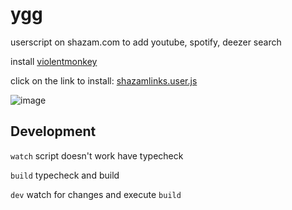 # ygg

userscript on shazam.com to add youtube, spotify, deezer search

install [violentmonkey](https://violentmonkey.github.io/get-it/#webextension-compatible-browsers)

click on the link to install: [shazamlinks.user.js](https://github.com/OzakIOne/shazamlinks/raw/master/src/shazamlinks.user.js)

![image](https://github.com/OzakIOne/shazamlinks/assets/29860391/cb16f0e0-f079-4024-bf0f-d72a1b9e1e70)

## Development

`watch` script doesn't work have typecheck

`build` typecheck and build

`dev` watch for changes and execute `build`
